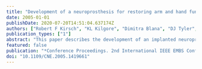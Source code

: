 ```yaml
---
title: "Development of a neuroprosthesis for restoring arm and hand function via functional electrical stimulation following high cervical spinal cord injury"
date: 2005-01-01
publishDate: 2020-07-20T14:51:04.637174Z
authors: ["Robert F Kirsch", "KL Kilgore", "Dimitra Blana", "DJ Tyler", "KH Polasek", "MR Williams"]
publication_types: ["1"]
abstract: "This paper describes the development of an implanted neuroprosthesis for restoring hand and arm function to individuals with high level tetraplegia resulting from C1-C4 spinal cord injury. These individuals have complete paralysis below the level of the neck and are thus highly disabled. The neuroprosthesis under development will restore basic upper extremity movements needed for simple yet important daily activities such as eating and grooming. Simulations performed with a musculoskeletal model of the shoulder and elbow indicate that existing stimulation technology using a realistic number of stimulation channels should be sufficient for providing these functions. The neuroprosthesis will utilize 24 channels of stimulation, muscle-based electrodes for stimulation of hand muscles, and nerve cuff electrodes for stimulation of shoulder and elbow muscles. The two implanted stimulators also include a total of four implanted bipolar EMG recording channels that sample activity in neck and facial muscles. These signals, along with measurements of head orientation, will provide the user command interface for this system"
featured: false
publication: "*Conference Proceedings. 2nd International IEEE EMBS Conference on Neural Engineering, 2005.*"
doi: "10.1109/CNE.2005.1419661"
---
```


